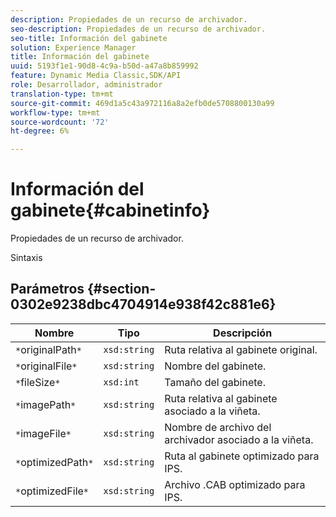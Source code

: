 ```yaml
---
description: Propiedades de un recurso de archivador.
seo-description: Propiedades de un recurso de archivador.
seo-title: Información del gabinete
solution: Experience Manager
title: Información del gabinete
uuid: 5193f1e1-90d8-4c9a-b50d-a47a8b859992
feature: Dynamic Media Classic,SDK/API
role: Desarrollador, administrador
translation-type: tm+mt
source-git-commit: 469d1a5c43a972116a8a2efb0de5708800130a99
workflow-type: tm+mt
source-wordcount: '72'
ht-degree: 6%

---
```



# Información del gabinete{#cabinetinfo}

Propiedades de un recurso de archivador.

Sintaxis

## Parámetros {#section-0302e9238dbc4704914e938f42c881e6}

| Nombre | Tipo | Descripción |
|---|---|---|
| `*`originalPath`*` | `xsd:string` | Ruta relativa al gabinete original. |
| `*`originalFile`*` | `xsd:string` | Nombre del gabinete. |
| `*`fileSize`*` | `xsd:int` | Tamaño del gabinete. |
| `*`imagePath`*` | `xsd:string` | Ruta relativa al gabinete asociado a la viñeta. |
| `*`imageFile`*` | `xsd:string` | Nombre de archivo del archivador asociado a la viñeta. |
| `*`optimizedPath`*` | `xsd:string` | Ruta al gabinete optimizado para IPS. |
| `*`optimizedFile`*` | `xsd:string` | Archivo .CAB optimizado para IPS. |

